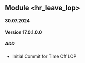 ## Module <hr_leave_lop>

#### 30.07.2024
#### Version 17.0.1.0.0
##### ADD
- Initial Commit for Time Off LOP
